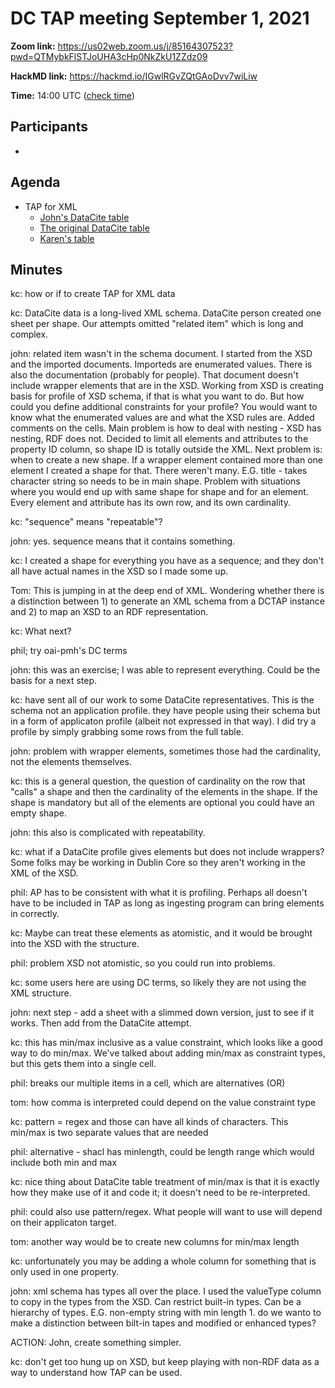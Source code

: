 # DC TAP meeting September 1, 2021

**Zoom link:** https://us02web.zoom.us/j/85164307523?pwd=QTMybkFlSTJoUHA3cHp0NkZkU1ZZdz09

**HackMD link:** https://hackmd.io/IGwlRGvZQtGAoDvv7wiLiw

**Time:** 14:00 UTC ([check time](https://www.timeanddate.com/worldclock/fixedtime.html?msg=DC+TAP&iso=20210818T14&p1=%3A&ah=1))

## Participants
*

## Agenda

* TAP for XML
  * [John's DataCite table](https://docs.google.com/spreadsheets/d/1E20DZtXsE7fvZWH9tcq-Yx4D3KoFSyl1PeJvLrafhFs/edit#gid=0)
  * [The original DataCite table](https://docs.google.com/spreadsheets/d/1e7yupArUDdCEg-MtHp78x9Aq9B3q-6oU/edit#gid=2143218249)
  * [Karen's table](https://docs.google.com/spreadsheets/d/1-rhWWTj23p1KIwpf3oTaTRg2UDSsNzYTvFARfrBObB8/edit#gid=90095205)

## Minutes

kc: how or if to create TAP for XML data

kc: DataCite data is a long-lived XML schema. DataCite person created one sheet per shape. Our attempts omitted "related item" which is long and complex.

john: related item wasn't in the schema document. I started from the XSD and the imported documents. Importeds are enumerated values. There is also the documentation (probably for people). That document doesn't include wrapper elements that are in the XSD. Working from XSD is creating basis for profile of XSD schema, if that is what you want to do. But how could you define additional constraints for your profile?
You would want to know what the enumerated values are and what the XSD rules are.
Added comments on the cells.
Main problem is how to deal with nesting - XSD has nesting, RDF does not.
Decided to limit all elements and attributes to the property ID column, so shape ID is totally outside the XML. 
Next problem is: when to create a new shape. If a wrapper element contained more than one element I created a shape for that. There weren't many.
E.G. title - takes character string so needs to be in main shape.
Problem with situations where you would end up with same shape for shape and for an element.
Every element and attribute has its own row, and its own cardinality.

kc: "sequence" means "repeatable"?

john: yes. sequence means that it contains something. 

kc: I created a shape for everything you have as a sequence; and they don't all have actual names in the XSD so I made some up.

Tom: This is jumping in at the deep end of XML. Wondering whether there is a distinction between 1) to generate an XML schema from a DCTAP instance and 2) to map an XSD to an RDF representation.

kc: What next?

phil; try oai-pmh's DC terms

john: this was an exercise; I was able to represent everything. Could be the basis for a next step.

kc: have sent all of our work to some DataCite representatives.
This is the schema not an application profile. they have people using their schema but in a form of applicaton profile (albeit not expressed in that way). I did try a profile by simply grabbing some rows from the full table. 

john: problem with wrapper elements, sometimes those had the cardinality, not the elements themselves.

kc: this is a general question, the question of cardinality on the row that "calls" a shape and then the cardinality of the elements in the shape. If the shape is mandatory but all of the elements are optional you could have an empty shape.

john: this also is complicated with repeatability. 

kc: what if a DataCite profile gives elements but does not include wrappers? Some folks may be working in Dublin Core so they aren't working in the XML of the XSD.

phil: AP has to be consistent with what it is profiling. Perhaps all doesn't have to be included in TAP as long as ingesting program can bring elements in correctly.

kc: Maybe can treat these elements as atomistic, and it would be brought into the XSD with the structure.

phil: problem XSD not atomistic, so you could run into problems.

kc: some users here are using DC terms, so likely they are not using the XML structure.

john: next step - add a sheet with a slimmed down version, just to see if it works. Then add from the DataCite attempt.

kc: this has min/max inclusive as a value constraint, which looks like a good way to do min/max. We've talked about adding min/max as constraint types, but this gets them into a single cell.

phil: breaks our multiple items in a cell, which are alternatives (OR)

tom: how comma is interpreted could depend on the value constraint type

kc: pattern = regex and those can have all kinds of characters. This min/max is two separate values that are needed

phil: alternative - shacl has minlength, could be length range which would include both min and max

kc: nice thing about DataCite table treatment of min/max is that it is exactly how they make use of it and code it; it doesn't need to be re-interpreted.

phil: could also use pattern/regex. What people will want to use will depend on their applicaton target.

tom: another way would be to create new columns for min/max length

kc: unfortunately you may be adding a whole column for something that is only used in one property.

john: xml schema has types all over the place. I used the valueType column to copy in the types from the XSD. Can restrict built-in types. Can be a hierarchy of types. E.G. non-empty string with min length 1. do we wanto to make a distinction between bilt-in tapes and modified or enhanced types?

ACTION: John, create something simpler.

kc: don't get too hung up on XSD, but keep playing with non-RDF data as a way to understand how TAP can be used.
